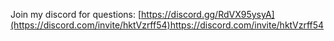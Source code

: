 Join my discord for questions: [https://discord.gg/RdVX95ysyA](https://discord.com/invite/hktVzrff54)https://discord.com/invite/hktVzrff54
